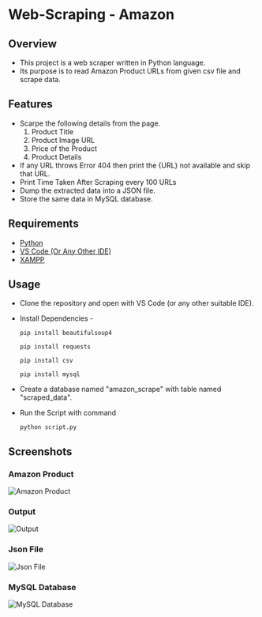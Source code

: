 # Web-Scraping - Amazon
## Overview
* This project is a web scraper written in Python language.
* Its purpose is to read Amazon Product URLs from given csv file and scrape data.

## Features
* Scarpe the following details from the page.
  1. Product Title
  2. Product Image URL
  3. Price of the Product
  4. Product Details
* If any URL throws Error 404 then print the {URL} not available and skip that URL.
* Print Time Taken After Scraping every 100 URLs
* Dump the extracted data into a JSON file.
* Store the same data in MySQL database.

## Requirements
* [Python](https://www.python.org/downloads/)
* [VS Code (Or Any Other IDE)](https://code.visualstudio.com/download)
* [XAMPP](https://www.apachefriends.org/download.html)

## Usage
* Clone the repository and open with VS Code (or any other suitable IDE).
* Install Dependencies - 

  ```pip install beautifulsoup4```
  
  ```pip install requests```
  
  ```pip install csv```
  
  ```pip install mysql```
 
* Create a database named "amazon_scrape" with table named "scraped_data".
* Run the Script with command 

  ```python script.py```
  
## Screenshots
### Amazon Product
![Amazon Product](https://github.com/aka-nikko/Web_Scraping-Amazon/blob/master/screenshots/amazon.png)

### Output
![Output](https://github.com/aka-nikko/Web_Scraping-Amazon/blob/master/screenshots/output.png)

### Json File
![Json File](https://github.com/aka-nikko/Web_Scraping-Amazon/blob/master/screenshots/json.png)


### MySQL Database
![MySQL Database](https://github.com/aka-nikko/Web_Scraping-Amazon/blob/master/screenshots/mysql.png)
